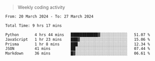 > Weekly coding activity
<!--START_SECTION:waka-->

```txt
From: 20 March 2024 - To: 27 March 2024

Total Time: 9 hrs 17 mins

Python       4 hrs 44 mins   ████████████▓░░░░░░░░░░░░   51.07 %
JavaScript   1 hr 23 mins    ███▓░░░░░░░░░░░░░░░░░░░░░   15.06 %
Prisma       1 hr 8 mins     ███░░░░░░░░░░░░░░░░░░░░░░   12.34 %
JSON         41 mins         ██░░░░░░░░░░░░░░░░░░░░░░░   07.44 %
Markdown     36 mins         █▓░░░░░░░░░░░░░░░░░░░░░░░   06.61 %
```

<!--END_SECTION:waka-->
